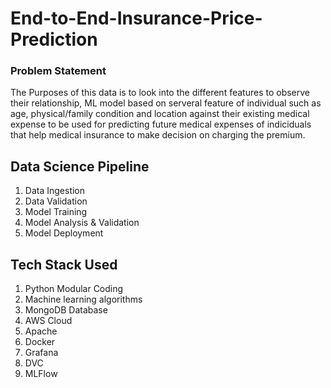 # End-to-End-Insurance-Price-Prediction

### Problem Statement

The Purposes of this data is to look into the different features to observe their relationship, ML model based on serveral feature of individual such as age, physical/family condition and location against their existing medical expense to be used for predicting future medical expenses of indiciduals that help medical insurance to make decision on charging the premium.

## Data Science Pipeline
1. Data Ingestion
2. Data Validation
3. Model Training
4. Model Analysis & Validation
5. Model Deployment

## Tech Stack Used
1. Python Modular Coding
2. Machine learning algorithms
3. MongoDB Database
4. AWS Cloud
5. Apache
6. Docker
7. Grafana
8. DVC
9. MLFlow